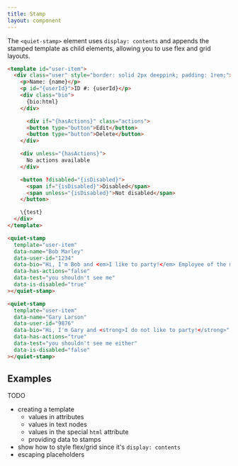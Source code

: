 ```yaml
---
title: Stamp
layout: component
---
```


The `<quiet-stamp>` element uses `display: contents` and appends the stamped template as child elements, allowing you to use flex and grid layouts.

```html {.example}
<template id="user-item">
  <div class="user" style="border: solid 2px deeppink; padding: 1rem;">
    <p>Name: {name}</p>
    <p id="{userId}">ID #: {userId}</p>
    <div class="bio">
      {bio:html}
    </div>

	  <div if="{hasActions}" class="actions">
      <button type="button">Edit</button>
      <button type="button">Delete</button>
    </div>

    <div unless="{hasActions}">
      No actions available
    </div>

    <button ?disabled="{isDisabled}">
      <span if="{isDisabled}">Disabled</span>
      <span unless="{isDisabled}">Not disabled</span>
    </button>

    \{test}
  </div>
</template>

<quiet-stamp 
  template="user-item"
  data-name="Bob Marley" 
  data-user-id="1234"
  data-bio="Hi, I'm Bob and <em>I like to party!</em> Employee of the month every Nevervember."
  data-has-actions="false"
  data-test="you shouldn't see me"
  data-is-disabled="true"
></quiet-stamp>

<quiet-stamp 
  template="user-item"
  data-name="Gary Larson" 
  data-user-id="9876"
  data-bio="Hi, I'm Gary and <strong>I do not like to party!</strong>"
  data-has-actions="true"
  data-test="you shouldn't see me either"
  data-is-disabled="false"
></quiet-stamp>
```

## Examples

TODO

- creating a template
  - values in attributes
  - values in text nodes
  - values in the special `html` attribute
  - providing data to stamps
- show how to style flex/grid since it's `display: contents`
- escaping placeholders
